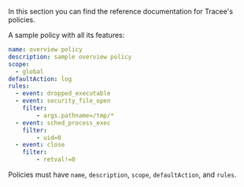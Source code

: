 In this section you can find the reference documentation for Tracee's policies.

A sample policy with all its features:

```yaml
name: overview policy
description: sample overview policy
scope:
  - global
defaultAction: log
rules:
  - event: dropped_executable
  - event: security_file_open
    filter:
        - args.pathname=/tmp/*
  - event: sched_process_exec
    filter: 
        - uid=0
  - event: close
    filter:
        - retval!=0
```

Policies must have `name`, `description`, `scope`, `defaultAction`, and `rules`.